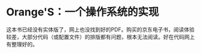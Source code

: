 # Orange'S：一个操作系统的实现

这本书已经没有实体版了，网上也没找到好的PDF。购买的京东电子书，阅读体验较差，大部分代码（或配置文件）的排版都有问题，根本无法阅读。好在代码网上有整理好的。
